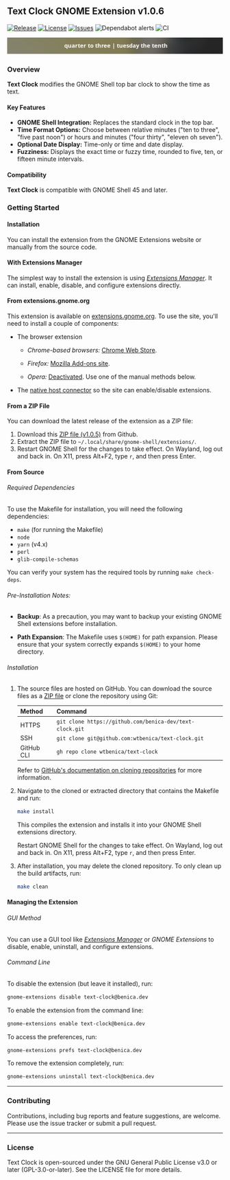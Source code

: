 ## Text Clock GNOME Extension v1.0.6

[![Release](https://img.shields.io/github/v/release/wtbenica/text-clock?label=release)](https://github.com/wtbenica/text-clock/releases)
[![License](https://img.shields.io/github/license/wtbenica/text-clock)](LICENSE)
[![Issues](https://img.shields.io/github/issues/wtbenica/text-clock)](https://github.com/wtbenica/text-clock/issues)
![Dependabot alerts](https://img.shields.io/github/issues-raw/wtbenica/text-clock/dependabot)
![CI](https://github.com/wtbenica/text-clock/actions/workflows/validate.yml/badge.svg)

![Screenshot of Text Clock](media/screenshot.png "Screenshot of Text Clock Extension")

### Overview

**Text Clock** modifies the GNOME Shell top bar clock to show the time as text.

#### Key Features

- **GNOME Shell Integration:** Replaces the standard clock in the top bar.
- **Time Format Options:** Choose between relative minutes ("ten to three", "five past noon") or hours and minutes ("four thirty", "eleven oh seven").
- **Optional Date Display:** Time-only or time and date display.
- **Fuzziness:** Displays the exact time or fuzzy time, rounded to five, ten, or fifteen minute intervals.

#### Compatibility

**Text Clock** is compatible with GNOME Shell 45 and later.

### Getting Started

#### Installation

You can install the extension from the GNOME Extensions website or manually from the source code.

#### With Extensions Manager 

The simplest way to install the extension is using [_Extensions Manager_](https://github.com/mjakeman/extension-manager). It can install, enable, disable, and configure extensions directly.

#### From extensions.gnome.org

This extension is available on [extensions.gnome.org](https://extensions.gnome.org/extension/7186/text-clock/). To use the site, you'll need to install a couple of components:
-  The browser extension

   - _Chrome-based browsers:_ [Chrome Web Store](https://chrome.google.com/webstore/detail/gnome-shell-integration/gphhapmejobijbbhgpjhcjognlahblep).

   - _Firefox:_ [Mozilla Add-ons site](https://addons.mozilla.org/firefox/addon/gnome-shell-integration/).

   - _Opera:_ [Deactivated](https://gnome.pages.gitlab.gnome.org/gnome-browser-integration/images/opera-conversation.png). Use one of the manual methods below.

- The [native host connector](https://gnome.pages.gitlab.gnome.org/gnome-browser-integration/pages/installation-guide.html) so the site can enable/disable extensions.

#### From a ZIP File

You can download the latest release of the extension as a ZIP file:

1. Download this [ZIP file (v1.0.5)](https://github.com/wtbenica/text-clock/releases/download/v1.0.5/text-clock@benica.dev.zip) from Github.
2. Extract the ZIP file to `~/.local/share/gnome-shell/extensions/`.
3. Restart GNOME Shell for the changes to take effect. On Wayland, log out and back in. On X11, press Alt+F2, type `r`, and then press Enter.

#### From Source

###### Required Dependencies

To use the Makefile for installation, you will need the following dependencies:

- `make` (for running the Makefile)
- `node`
- `yarn` (v4.x)
- `perl`
- `glib-compile-schemas`

You can verify your system has the required tools by running `make check-deps`.

###### Pre-Installation Notes:

- **Backup**: As a precaution, you may want to backup your existing GNOME Shell extensions before installation.

- **Path Expansion**: The Makefile uses `$(HOME)` for path expansion. Please ensure that your system correctly expands `$(HOME)` to your home directory.

###### Installation

1. The source files are hosted on GitHub. You can download the source files as a [ZIP file](https://github.com/wtbenica/text-clock/archive/refs/heads/main.zip) or clone the repository using Git:

   | Method     | Command                                                  |
   | ---------- | -------------------------------------------------------- |
   | HTTPS      | `git clone https://github.com/benica-dev/text-clock.git` |
   | SSH        | `git clone git@github.com:wtbenica/text-clock.git`       |
   | GitHub CLI | `gh repo clone wtbenica/text-clock`                      |

   Refer to [GitHub's documentation on cloning repositories](https://docs.github.com/en/get-started/getting-started-with-git/about-remote-repositories) for more information.

2. Navigate to the cloned or extracted directory that contains the Makefile and run:

   ```bash
   make install
   ```

   This compiles the extension and installs it into your GNOME Shell extensions directory.

   
   Restart GNOME Shell for the changes to take effect. On Wayland, log out and back in. On X11, press Alt+F2, type `r`, and then press Enter.

3. After installation, you may delete the cloned repository. To only clean up the build artifacts, run:
   ```bash
   make clean
   ```

#### Managing the Extension

###### GUI Method

You can use a GUI tool like [_Extensions Manager_](https://github.com/mjakeman/extension-manager) or _GNOME Extensions_ to disable, enable, uninstall, and configure extensions.

###### Command Line

To disable the extension (but leave it installed), run:

```bash
gnome-extensions disable text-clock@benica.dev
```

To enable the extension from the command line:

```bash
gnome-extensions enable text-clock@benica.dev
```

To access the preferences, run:

```bash
gnome-extensions prefs text-clock@benica.dev
```

To remove the extension completely, run:

```bash
gnome-extensions uninstall text-clock@benica.dev
```
---

### Contributing

Contributions, including bug reports and feature suggestions, are welcome. Please use the issue tracker or submit a pull request.

---

### License

Text Clock is open-sourced under the GNU General Public License v3.0 or later (GPL-3.0-or-later). See the LICENSE file for more details.
